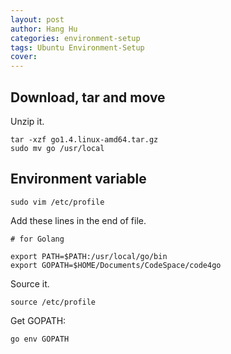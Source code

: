 ```yaml
---
layout: post
author: Hang Hu
categories: environment-setup
tags: Ubuntu Environment-Setup 
cover: 
---
```


## Download, tar and move

Unzip it. 

```
tar -xzf go1.4.linux-amd64.tar.gz
sudo mv go /usr/local
```


## Environment variable


```
sudo vim /etc/profile
```

Add these lines in the end of file.

```
# for Golang

export PATH=$PATH:/usr/local/go/bin 
export GOPATH=$HOME/Documents/CodeSpace/code4go                             
```

Source it.

```
source /etc/profile
```

Get GOPATH:

```
go env GOPATH
```
